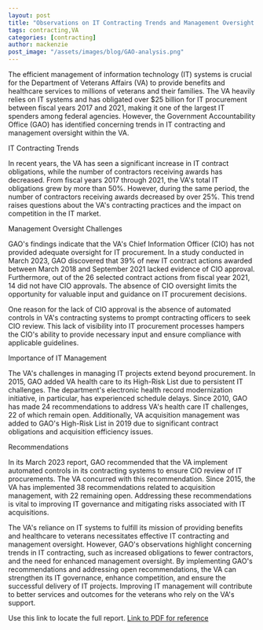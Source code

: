 ```yaml
---
layout: post
title: "Observations on IT Contracting Trends and Management Oversight at the Department of Veterans Affairs"
tags: contracting,VA
categories: [contracting]
author: mackenzie
post_image: "/assets/images/blog/GAO-analysis.png"
---
```



The efficient management of information technology (IT) systems is crucial for the Department of Veterans Affairs (VA) to provide benefits and healthcare services to millions of veterans and their families. The VA heavily relies on IT systems and has obligated over $25 billion for IT procurement between fiscal years 2017 and 2021, making it one of the largest IT spenders among federal agencies. However, the Government Accountability Office (GAO) has identified concerning trends in IT contracting and management oversight within the VA.

IT Contracting Trends

In recent years, the VA has seen a significant increase in IT contract obligations, while the number of contractors receiving awards has decreased. From fiscal years 2017 through 2021, the VA's total IT obligations grew by more than 50%. However, during the same period, the number of contractors receiving awards decreased by over 25%. This trend raises questions about the VA's contracting practices and the impact on competition in the IT market.

Management Oversight Challenges

GAO's findings indicate that the VA's Chief Information Officer (CIO) has not provided adequate oversight for IT procurement. In a study conducted in March 2023, GAO discovered that 39% of new IT contract actions awarded between March 2018 and September 2021 lacked evidence of CIO approval. Furthermore, out of the 26 selected contract actions from fiscal year 2021, 14 did not have CIO approvals. The absence of CIO oversight limits the opportunity for valuable input and guidance on IT procurement decisions.

One reason for the lack of CIO approval is the absence of automated controls in VA's contracting systems to prompt contracting officers to seek CIO review. This lack of visibility into IT procurement processes hampers the CIO's ability to provide necessary input and ensure compliance with applicable guidelines.

Importance of IT Management

The VA's challenges in managing IT projects extend beyond procurement. In 2015, GAO added VA health care to its High-Risk List due to persistent IT challenges. The department's electronic health record modernization initiative, in particular, has experienced schedule delays. Since 2010, GAO has made 24 recommendations to address VA's health care IT challenges, 22 of which remain open. Additionally, VA acquisition management was added to GAO's High-Risk List in 2019 due to significant contract obligations and acquisition efficiency issues.

Recommendations

In its March 2023 report, GAO recommended that the VA implement automated controls in its contracting systems to ensure CIO review of IT procurements. The VA concurred with this recommendation. Since 2015, the VA has implemented 38 recommendations related to acquisition management, with 22 remaining open. Addressing these recommendations is vital to improving IT governance and mitigating risks associated with IT acquisitions.


The VA's reliance on IT systems to fulfill its mission of providing benefits and healthcare to veterans necessitates effective IT contracting and management oversight. However, GAO's observations highlight concerning trends in IT contracting, such as increased obligations to fewer contractors, and the need for enhanced management oversight. By implementing GAO's recommendations and addressing open recommendations, the VA can strengthen its IT governance, enhance competition, and ensure the successful delivery of IT projects. Improving IT management will contribute to better services and outcomes for the veterans who rely on the VA's support.

Use this link to locate the full report. [Link to PDF for reference](https://www.gao.gov/assets/gao-23-106845.pdf)